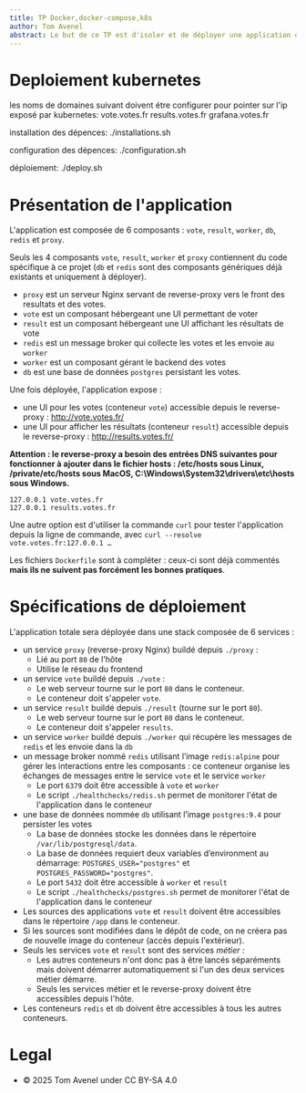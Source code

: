 ```yaml
---
title: TP Docker,docker-compose,k8s
author: Tom Avenel
abstract: Le but de ce TP est d'isoler et de déployer une application dans une stack de conteneurs Docker.
---
```


# Deploiement kubernetes

les noms de domaines suivant doivent étre configurer pour pointer sur l'ip exposé par kubernetes:
vote.votes.fr
results.votes.fr
grafana.votes.fr

installation des dépences: ./installations.sh

configuration des dépences: ./configuration.sh

déploiement: ./deploy.sh

# Présentation de l'application

L'application est composée de 6 composants : `vote`, `result`, `worker`, `db`, `redis` et `proxy`.

Seuls les 4 composants `vote`, `result`, `worker` et `proxy` contiennent du code spécifique à ce projet (`db` et `redis` sont des composants génériques déjà existants et uniquement à déployer).

- `proxy` est un serveur Nginx servant de reverse-proxy vers le front des resultats et des votes.
- `vote` est un composant hébergeant une UI permettant de voter
- `result` est un composant hébergeant une UI affichant les résultats de vote
- `redis` est un message broker qui collecte les votes et les envoie au `worker`
- `worker` est un composant gérant le backend des votes
- `db` est une base de données `postgres` persistant les votes.

Une fois déployée, l'application expose :

- une UI pour les votes (conteneur `vote`) accessible depuis le reverse-proxy : <http://vote.votes.fr/>
- une UI pour afficher les résultats (conteneur `result`) accessible depuis le reverse-proxy : <http://results.votes.fr/>

**Attention : le reverse-proxy a besoin des entrées DNS suivantes pour fonctionner à ajouter dans le fichier hosts : /etc/hosts sous Linux, /private/etc/hosts sous MacOS, C:\Windows\System32\drivers\etc\hosts sous Windows.**

```
127.0.0.1 vote.votes.fr
127.0.0.1 results.votes.fr
```

Une autre option est d'utiliser la commande `curl` pour tester l'application depuis la ligne de commande, avec `curl --resolve vote.votes.fr:127.0.0.1 …`

Les fichiers `Dockerfile` sont à compléter : ceux-ci sont déjà commentés **mais ils ne suivent pas forcément les bonnes pratiques**.

# Spécifications de déploiement

L'application totale sera déployée dans une stack composée de 6 services :

- un service `proxy` (reverse-proxy Nginx) buildé depuis `./proxy` :
  - Lié au port `80` de l'hôte
  - Utilise le réseau du frontend
- un service `vote` buildé depuis `./vote` :
  - Le web serveur tourne sur le port `80` dans le conteneur.
  - Le conteneur doit s'appeler `vote`.
- un service `result` buildé depuis `./result` (tourne sur le port `80`).
  - Le web serveur tourne sur le port `80` dans le conteneur.
  - Le conteneur doit s'appeler `results`.
- un service `worker` buildé depuis `./worker` qui récupère les messages de `redis` et les envoie dans la `db`
- un message broker nommé `redis` utilisant l’image `redis:alpine` pour gérer les interactions entre les composants : ce conteneur organise les échanges de messages entre le service `vote` et le service `worker`
  - Le port `6379` doit être accessible à `vote` et `worker`
  - Le script `./healthchecks/redis.sh` permet de monitorer l'état de l'application dans le conteneur
- une base de données nommée `db` utilisant l’image `postgres:9.4` pour persister les votes
  - La base de données stocke les données dans le répertoire `/var/lib/postgresql/data`.
  - La base de données requiert deux variables d’environment au démarrage: `POSTGRES_USER="postgres"` et `POSTGRES_PASSWORD="postgres"`.
  - Le port `5432` doit être accessible à `worker` et `result`
  - Le script `./healthchecks/postgres.sh` permet de monitorer l'état de l'application dans le conteneur
- Les sources des applications `vote` et `result` doivent être accessibles dans le répertoire `/app` dans le conteneur.
- Si les sources sont modifiées dans le dépôt de code, on ne créera pas de nouvelle image du conteneur (accès depuis l'extérieur).
- Seuls les services `vote` et `result` sont des services _métier_ :
  - Les autres conteneurs n'ont donc pas à être lancés séparéments mais doivent démarrer automatiquement si l'un des deux services métier démarre.
  - Seuls les services métier et le reverse-proxy doivent être accessibles depuis l'hôte.
- Les conteneurs `redis` et `db` doivent être accessibles à tous les autres conteneurs.

# Legal

- © 2025 Tom Avenel under CC BY-SA 4.0

